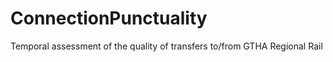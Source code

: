 # ConnectionPunctuality
 Temporal assessment of the quality of transfers to/from GTHA Regional Rail
